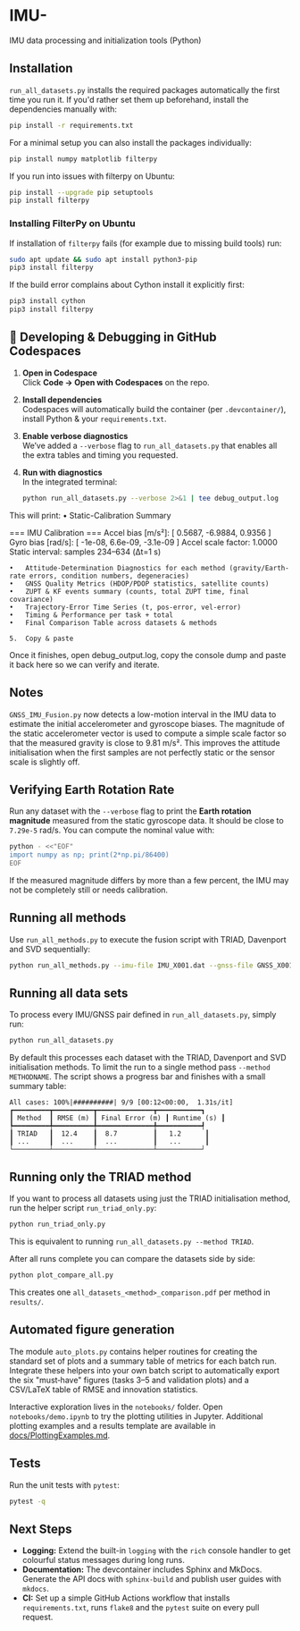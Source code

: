 # IMU-
IMU data processing and initialization tools (Python)

## Installation

`run_all_datasets.py` installs the required packages automatically the first
time you run it. If you'd rather set them up beforehand, install the
dependencies manually with:

```bash
pip install -r requirements.txt
```

For a minimal setup you can also install the packages individually:

```bash
pip install numpy matplotlib filterpy
```

If you run into issues with filterpy on Ubuntu:

```bash
pip install --upgrade pip setuptools
pip install filterpy
```

### Installing FilterPy on Ubuntu

If installation of `filterpy` fails (for example due to missing build tools) run:

```bash
sudo apt update && sudo apt install python3-pip
pip3 install filterpy
```

If the build error complains about Cython install it explicitly first:

```bash
pip3 install cython
pip3 install filterpy
```

## 🚀 Developing & Debugging in GitHub Codespaces

1. **Open in Codespace**  
   Click **Code → Open with Codespaces** on the repo.

2. **Install dependencies**  
   Codespaces will automatically build the container (per `.devcontainer/`), install Python & your `requirements.txt`.

3. **Enable verbose diagnostics**  
   We’ve added a `--verbose` flag to `run_all_datasets.py` that enables all the extra tables and timing you requested.

4. **Run with diagnostics**  
   In the integrated terminal:
   ```bash
   python run_all_datasets.py --verbose 2>&1 | tee debug_output.log
   ```

This will print:
	•	Static-Calibration Summary

=== IMU Calibration ===
Accel bias [m/s²]:    [ 0.5687, -6.9884,  0.9356 ]
Gyro bias  [rad/s]:   [ -1e-08, 6.6e-09, -3.1e-09 ]
Accel scale factor:   1.0000
Static interval:      samples 234–634 (Δt=1 s)

	•	Attitude-Determination Diagnostics for each method (gravity/Earth-rate errors, condition numbers, degeneracies)
	•	GNSS Quality Metrics (HDOP/PDOP statistics, satellite counts)
	•	ZUPT & KF events summary (counts, total ZUPT time, final covariance)
	•	Trajectory-Error Time Series (t, pos-error, vel-error)
	•	Timing & Performance per task + total
	•	Final Comparison Table across datasets & methods

	5.	Copy & paste
Once it finishes, open debug_output.log, copy the console dump and paste it back here so we can verify and iterate.

## Notes

`GNSS_IMU_Fusion.py` now detects a low-motion interval in the IMU data to
estimate the initial accelerometer and gyroscope biases. The magnitude of the
static accelerometer vector is used to compute a simple scale factor so that the
measured gravity is close to 9.81 m/s². This improves the attitude
initialisation when the first samples are not perfectly static or the sensor
scale is slightly off.
## Verifying Earth Rotation Rate

Run any dataset with the `--verbose` flag to print the **Earth rotation magnitude** measured from the static gyroscope data.
It should be close to `7.29e-5` rad/s. You can compute the nominal value with:

```bash
python - <<"EOF"
import numpy as np; print(2*np.pi/86400)
EOF
```

If the measured magnitude differs by more than a few percent, the IMU may not be completely still or needs calibration.


## Running all methods

Use `run_all_methods.py` to execute the fusion script with TRIAD, Davenport and SVD sequentially:

```bash
python run_all_methods.py --imu-file IMU_X001.dat --gnss-file GNSS_X001.csv
```


## Running all data sets

To process every IMU/GNSS pair defined in `run_all_datasets.py`, simply run:

```bash
python run_all_datasets.py
```
By default this processes each dataset with the TRIAD, Davenport and SVD
initialisation methods. To limit the run to a single method pass
`--method METHODNAME`.
The script shows a progress bar and finishes with a small summary table:

```
All cases: 100%|##########| 9/9 [00:12<00:00,  1.31s/it]
┏━━━━━━━━━┳━━━━━━━━━━┳━━━━━━━━━━━━━━┳━━━━━━━━━━━┓
┃ Method  ┃ RMSE (m) ┃ Final Error (m) ┃ Runtime (s) ┃
┡━━━━━━━━━╇━━━━━━━━━━╇━━━━━━━━━━━━━━╇━━━━━━━━━━━┩
┃ TRIAD   ┃  12.4    ┃  8.7         ┃   1.2      ┃
┃ ...     ┃  ...     ┃  ...         ┃   ...      ┃
└─────────┴──────────┴──────────────┴───────────┘
```

## Running only the TRIAD method

If you want to process all datasets using just the TRIAD initialisation method, run the helper script `run_triad_only.py`:

```bash
python run_triad_only.py
```
This is equivalent to running `run_all_datasets.py --method TRIAD`.


After all runs complete you can compare the datasets side by side:

```bash
python plot_compare_all.py
```
This creates one `all_datasets_<method>_comparison.pdf` per method in
`results/`.

## Automated figure generation

The module `auto_plots.py` contains helper routines for creating the standard
set of plots and a summary table of metrics for each batch run.  Integrate
these helpers into your own batch script to automatically export the six
"must‑have" figures (tasks 3–5 and validation plots) and a CSV/LaTeX table of
RMSE and innovation statistics.

Interactive exploration lives in the `notebooks/` folder. Open
`notebooks/demo.ipynb` to try the plotting utilities in Jupyter.
Additional plotting examples and a results template are available in [docs/PlottingExamples.md](docs/PlottingExamples.md).

## Tests

Run the unit tests with `pytest`:

```bash
pytest -q
```

## Next Steps

- **Logging:** Extend the built-in `logging` with the `rich` console handler to
  get colourful status messages during long runs.
- **Documentation:** The devcontainer includes Sphinx and MkDocs. Generate the
  API docs with `sphinx-build` and publish user guides with `mkdocs`.
- **CI:** Set up a simple GitHub Actions workflow that installs
  `requirements.txt`, runs `flake8` and the `pytest` suite on every pull
  request.

